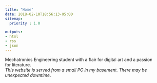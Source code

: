 ```yaml
---
title: "Home"
date: 2018-02-10T18:56:13-05:00
sitemap:
  priority : 1.0

outputs:
- html
- rss
- json
---
```

Mechatronics Engineering student with a flair for digital art and a passion for literature.\
*This website is served from a small PC in my basement. There may be unexpected downtime.*
